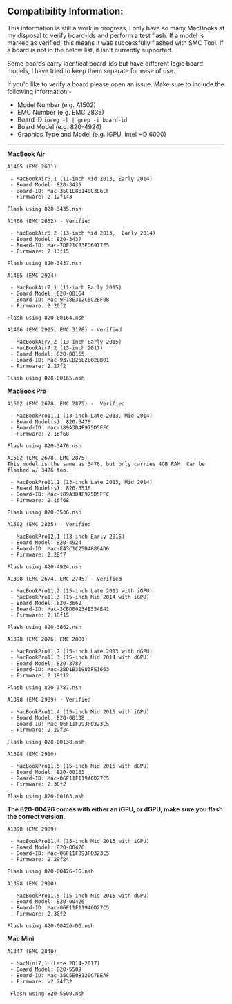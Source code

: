 **Compatibility Information:**
-
This information is still a work in progress, I only have so many MacBooks at my disposal to verify board-ids and perform a test flash. If a model is marked as verified, this means it was successfully flashed with SMC Tool. If a board is not in the below list, it isn't currently supported.

Some boards carry identical board-ids but have different logic board models, I have tried to keep them separate for ease of use.

If you'd like to verify a board please open an issue. Make sure to include the following information:-

* Model Number (e.g. A1502)
* EMC Number (e.g. EMC 2835) 
* Board ID `ioreg -l | grep -i board-id`
* Board Model (e.g. 820-4924)
* Graphics Type and Model (e.g. iGPU, Intel HD 6000)

---

**MacBook Air**
```
A1465 (EMC 2631)

 - MacBookAir6,1 (11-inch Mid 2013, Early 2014)
 - Board Model: 820-3435
 - Board-ID: Mac-35C1E88140C3E6CF
 - Firmware: 2.12f143

Flash using 820-3435.nsh
```

```
A1466 (EMC 2632) - Verified

 - MacBookAir6,2 (13-inch Mid 2013,  Early 2014)
 - Board Model: 820-3437
 - Board-ID: Mac-7DF21CB3ED6977E5
 - Firmware: 2.13f15

Flash using 820-3437.nsh
```

```
A1465 (EMC 2924)

 - MacBookAir7,1 (11-inch Early 2015)
 - Board Model: 820-00164
 - Board-ID: Mac-9F18E312C5C2BF0B
 - Firmware: 2.26f2

Flash using 820-00164.nsh
```

```
A1466 (EMC 2925, EMC 3178) - Verified

 - MacBookAir7,2 (13-inch Early 2015)
 - MacBookAir7,2 (13-inch 2017)
 - Board Model: 820-00165
 - Board-ID: Mac-937CB26E2E02BB01
 - Firmware: 2.27f2

Flash using 820-00165.nsh
```
**MacBook Pro**
```
A1502 (EMC 2678. EMC 2875) -  Verified

 - MacBookPro11,1 (13-inch Late 2013, Mid 2014)
 - Board Model(s): 820-3476
 - Board-ID: Mac-189A3D4F975D5FFC
 - Firmware: 2.16f68

Flash using 820-3476.nsh
```

```
A1502 (EMC 2678. EMC 2875)
This model is the same as 3476, but only carries 4GB RAM. Can be flashed w/ 3476 too.

 - MacBookPro11,1 (13-inch Late 2013, Mid 2014)
 - Board Model(s): 820-3536
 - Board-ID: Mac-189A3D4F975D5FFC
 - Firmware: 2.16f68

Flash using 820-3536.nsh
```

```
A1502 (EMC 2835) - Verified

 - MacBookPro12,1 (13-inch Early 2015)
 - Board Model: 820-4924 
 - Board-ID: Mac-E43C1C25D4880AD6
 - Firmware: 2.28f7

Flash using 820-4924.nsh
```

```
A1398 (EMC 2674, EMC 2745) - Verified

 - MacBookPro11,2 (15-inch Late 2013 with iGPU)
 - MacBookPro11,3 (15-inch Mid 2014 with iGPU)
 - Board Model: 820-3662
 - Board-ID: Mac-3CBD00234E554E41
 - Firmware: 2.18f15

Flash using 820-3662.nsh
```

```
A1398 (EMC 2876, EMC 2881)

 - MacBookPro11,2 (15-inch Late 2013 with dGPU)
 - MacBookPro11,3 (15-inch Mid 2014 with dGPU)
 - Board Model: 820-3787
 - Board-ID: Mac-2BD1B31983FE1663
 - Firmware: 2.19f12

Flash using 820-3787.nsh
```

```
A1398 (EMC 2909) - Verified

 - MacBookPro11,4 (15-inch Mid 2015 with iGPU)
 - Board Model: 820-00138
 - Board-ID: Mac-06F11FD93F0323C5
 - Firmware: 2.29f24

Flash using 820-00138.nsh
```

```
A1398 (EMC 2910)

 - MacBookPro11,5 (15-inch Mid 2015 with dGPU)
 - Board Model: 820-00163
 - Board-ID: Mac-06F11F11946D27C5
 - Firmware: 2.30f2

Flash using 820-00163.nsh
```
**The 820-00426 comes with either an iGPU, or dGPU, make sure you flash the correct version.**
```
A1398 (EMC 2909)

 - MacBookPro11,4 (15-inch Mid 2015 with iGPU)
 - Board Model: 820-00426
 - Board-ID: Mac-06F11FD93F0323C5
 - Firmware: 2.29f24

Flash using 820-00426-IG.nsh
```

```
A1398 (EMC 2910)

 - MacBookPro11,5 (15-inch Mid 2015 with dGPU)
 - Board Model: 820-00426
 - Board-ID: Mac-06F11F11946D27C5
 - Firmware: 2.30f2

Flash using 820-00426-DG.nsh
```
**Mac Mini**
```
A1347 (EMC 2840)

 - MacMini7,1 (Late 2014-2017)
 - Board Model: 820-5509
 - Board-ID: Mac-35C5E08120C7EEAF
 - Firmware: v2.24f32
 
 Flash using 820-5509.nsh
```